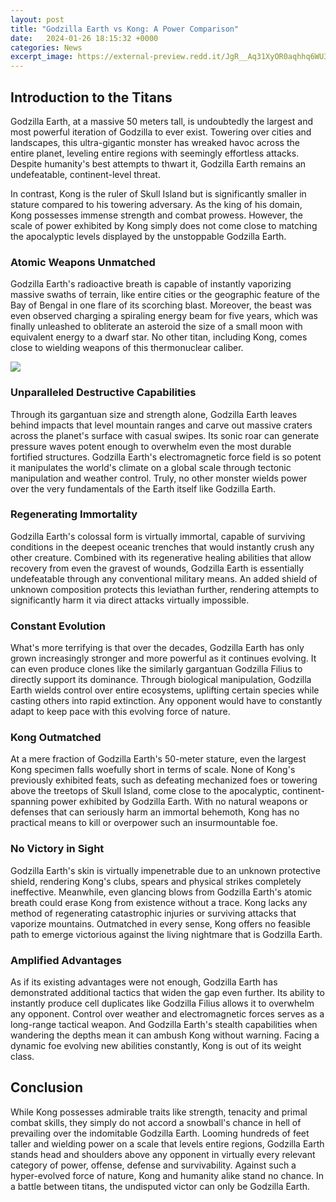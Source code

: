 ```yaml
---
layout: post
title: "Godzilla Earth vs Kong: A Power Comparison"
date:   2024-01-26 18:15:32 +0000
categories: News
excerpt_image: https://external-preview.redd.it/JgR__Aq31XyOR0aqhhq6WU3zsX2lGZjX6fCMVx76K1U.jpg?auto=webp&amp;s=b877d1cf434404efb29d74d9cb80ab477d79882f
---
```

## Introduction to the Titans
Godzilla Earth, at a massive 50 meters tall, is undoubtedly the largest and most powerful iteration of Godzilla to ever exist. Towering over cities and landscapes, this ultra-gigantic monster has wreaked havoc across the entire planet, leveling entire regions with seemingly effortless attacks. Despite humanity's best attempts to thwart it, Godzilla Earth remains an undefeatable, continent-level threat. 

In contrast, Kong is the ruler of Skull Island but is significantly smaller in stature compared to his towering adversary. As the king of his domain, Kong possesses immense strength and combat prowess. However, the scale of power exhibited by Kong simply does not come close to matching the apocalyptic levels displayed by the unstoppable Godzilla Earth.

### Atomic Weapons Unmatched
Godzilla Earth's radioactive breath is capable of instantly vaporizing massive swaths of terrain, like entire cities or the geographic feature of the Bay of Bengal in one flare of its scorching blast. Moreover, the beast was even observed charging a spiraling energy beam for five years, which was finally unleashed to obliterate an asteroid the size of a small moon with equivalent energy to a dwarf star. No other titan, including Kong, comes close to wielding weapons of this thermonuclear caliber. 


![](https://external-preview.redd.it/JgR__Aq31XyOR0aqhhq6WU3zsX2lGZjX6fCMVx76K1U.jpg?auto=webp&amp;s=b877d1cf434404efb29d74d9cb80ab477d79882f)
### Unparalleled Destructive Capabilities  
Through its gargantuan size and strength alone, Godzilla Earth leaves behind impacts that level mountain ranges and carve out massive craters across the planet's surface with casual swipes. Its sonic roar can generate pressure waves potent enough to overwhelm even the most durable fortified structures. Godzilla Earth's electromagnetic force field is so potent it manipulates the world's climate on a global scale through tectonic manipulation and weather control. Truly, no other monster wields power over the very fundamentals of the Earth itself like Godzilla Earth.

### Regenerating Immortality
Godzilla Earth's colossal form is virtually immortal, capable of surviving conditions in the deepest oceanic trenches that would instantly crush any other creature. Combined with its regenerative healing abilities that allow recovery from even the gravest of wounds, Godzilla Earth is essentially undefeatable through any conventional military means. An added shield of unknown composition protects this leviathan further, rendering attempts to significantly harm it via direct attacks virtually impossible. 

### Constant Evolution
What's more terrifying is that over the decades, Godzilla Earth has only grown increasingly stronger and more powerful as it continues evolving. It can even produce clones like the similarly gargantuan Godzilla Filius to directly support its dominance. Through biological manipulation, Godzilla Earth wields control over entire ecosystems, uplifting certain species while casting others into rapid extinction. Any opponent would have to constantly adapt to keep pace with this evolving force of nature.

### Kong Outmatched 
 At a mere fraction of Godzilla Earth's 50-meter stature, even the largest Kong specimen falls woefully short in terms of scale. None of Kong's previously exhibited feats, such as defeating mechanized foes or towering above the treetops of Skull Island, come close to the apocalyptic, continent-spanning power exhibited by Godzilla Earth. With no natural weapons or defenses that can seriously harm an immortal behemoth, Kong has no practical means to kill or overpower such an insurmountable foe.

### No Victory in Sight
Godzilla Earth's skin is virtually impenetrable due to an unknown protective shield, rendering Kong's clubs, spears and physical strikes completely ineffective. Meanwhile, even glancing blows from Godzilla Earth's atomic breath could erase Kong from existence without a trace. Kong lacks any method of regenerating catastrophic injuries or surviving attacks that vaporize mountains. Outmatched in every sense, Kong offers no feasible path to emerge victorious against the living nightmare that is Godzilla Earth.

### Amplified Advantages  
As if its existing advantages were not enough, Godzilla Earth has demonstrated additional tactics that widen the gap even further. Its ability to instantly produce cell duplicates like Godzilla Filius allows it to overwhelm any opponent. Control over weather and electromagnetic forces serves as a long-range tactical weapon. And Godzilla Earth's stealth capabilities when wandering the depths mean it can ambush Kong without warning. Facing a dynamic foe evolving new abilities constantly, Kong is out of its weight class.

## Conclusion
While Kong possesses admirable traits like strength, tenacity and primal combat skills, they simply do not accord a snowball's chance in hell of prevailing over the indomitable Godzilla Earth. Looming hundreds of feet taller and wielding power on a scale that levels entire regions, Godzilla Earth stands head and shoulders above any opponent in virtually every relevant category of power, offense, defense and survivability. Against such a hyper-evolved force of nature, Kong and humanity alike stand no chance. In a battle between titans, the undisputed victor can only be Godzilla Earth.